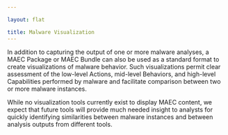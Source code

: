 ```yaml
---

layout: flat

title: Malware Visualization
---
```




In addition to capturing the output of one or more malware analyses, a MAEC Package or MAEC Bundle can also be used as a standard format to create visualizations of malware behavior. Such visualizations permit clear assessment of the low-level Actions, mid-level Behaviors, and high-level Capabilities performed by malware and facilitate comparison between two or more malware instances.  

While no visualization tools currently exist to display MAEC content, we expect that future tools will provide much needed insight to analysts for quickly identifying similarities between malware instances and between analysis outputs from different tools.
